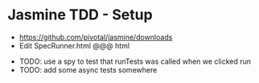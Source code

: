 <!SLIDE subsection>
# Jasmine TDD - Setup

  * https://github.com/pivotal/jasmine/downloads
  * Edit SpecRunner.html
    @@@ html
    <script src="src/tddjs.js"></script>
    <script src="spec/tddjsSpec.js"></script>

<!SLIDE subsection>

* TODO: use a spy to test that runTests was called when we clicked run
* TODO: add some async tests somewhere
